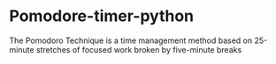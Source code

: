 # Pomodore-timer-python
The Pomodoro Technique is a time management method based on 25-minute stretches of focused work broken by five-minute breaks
